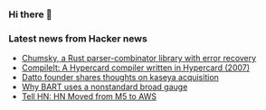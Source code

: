 ### Hi there 👋

<!--
**arashid-sh/arashid-sh** is a ✨ _special_ ✨ repository because its `README.md` (this file) appears on your GitHub profile.

Here are some ideas to get you started:

- 🔭 I’m currently working on ...
- 🌱 I’m currently learning ...
- 👯 I’m looking to collaborate on ...
- 🤔 I’m looking for help with ...
- 💬 Ask me about ...
- 📫 How to reach me: ...
- 😄 Pronouns: ...
- ⚡ Fun fact: ...
-->

### Latest news from Hacker news
<!-- BLOG-POST-LIST:START -->
- [Chumsky, a Rust parser-combinator library with error recovery](https://github.com/zesterer/chumsky)
- [CompileIt: A Hypercard compiler written in Hypercard &lpar;2007&rpar;](https://www.lowendmac.com/ed/rlawson/rl07/1004.html)
- [Datto founder shares thoughts on kaseya acquisition](https://gist.github.com/amcchord/36539ae9af323ed97755e35895dda6ed)
- [Why BART uses a nonstandard broad gauge](https://www.bart.gov/news/articles/2022/news20220708-2)
- [Tell HN: HN Moved from M5 to AWS](https://news.ycombinator.com/item?id=32030400)
<!-- BLOG-POST-LIST:END -->
